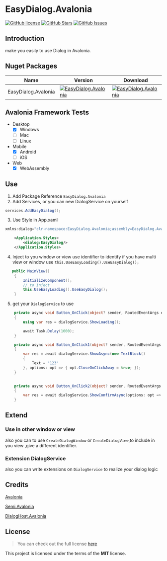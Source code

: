 # EasyDialog.Avalonia

[![GitHub license](https://img.shields.io/badge/license-MIT-blue.svg)](https://mit-license.org/)
[![GitHub Stars](https://img.shields.io/github/stars/Vctoons/EasyDialog.Avalonia.svg)](https://github.com/Vctoons/EasyDialog.Avalonia/stargazers)
[![GitHub Issues](https://img.shields.io/github/issues/Vctoons/EasyDialog.Avalonia.svg)](https://github.com/Vctoons/EasyDialog.Avalonia/issues)

## Introduction

make you easily to use Dialog in Avalonia.

## Nuget Packages

| Name                  | Version                                                                                                                                     | Download                                                                                                                                     |
|-----------------------|---------------------------------------------------------------------------------------------------------------------------------------------|----------------------------------------------------------------------------------------------------------------------------------------------|
| EasyDialog.Avalonia | [![EasyDialog.Avalonia](https://img.shields.io/nuget/v/EasyDialog.Avalonia.svg)](https://www.nuget.org/packages/EasyDialog.Avalonia/) | [![EasyDialog.Avalonia](https://img.shields.io/nuget/dt/EasyDialog.Avalonia.svg)](https://www.nuget.org/packages/EasyDialog.Avalonia/) |

## Avalonia Framework Tests

* Desktop
  * [x] Windows
  * [ ] Mac
  * [ ] Linux
* Mobile
  * [x] Android
  * [ ] iOS
* Web
  * [x] WebAssembly

## Use

1. Add Package Reference `EasyDialog.Avalonia`
2. Add Services, or you can new DialogService on yourself

```csharp
services.AddEasyDialog();
```

3. Use Style in App.xaml

```csharp
xmlns:dialog="clr-namespace:EasyDialog.Avalonia;assembly=EasyDialog.Avalonia"
```

```xml
    <Application.Styles>
        <dialog:EasyDialog/>
    </Application.Styles>
```

4. Inject to you window or view
use identifier to identify if you have multi view or window use `this.UseEasyLoading().UseEasyDialog();`
```csharp
   public MainView()
    {
        InitializeComponent();
        // to inject 
        this.UseEasyLoading().UseEasyDialog();
    }
```

5. get your `DialogService` to use
```csharp
    private async void Button_OnClick(object? sender, RoutedEventArgs e)
    {
        using var res = dialogService.ShowLoading();

        await Task.Delay(1000);
    }

    private async void Button_OnClick1(object? sender, RoutedEventArgs e)
    {
        var res = await dialogService.ShowAsync(new TextBlock()
        {
            Text = "123"
        }, options: opt => { opt.CloseOnClickAway = true; });
    }

    
    private async void Button_OnClick2(object? sender, RoutedEventArgs e)
    {
        var res = await dialogService.ShowConfirmAsync(options: opt => { opt.CloseOnClickAway = true; });
    }
```

## Extend

### Use in other window or view

also you can to use  `CreateDialogWindow` or `CreateDialogView`,to include in you view ,give a different identifier.

### Extension DialogService

also you can write extensions on `DialogService` to realize your dialog logic


## Credits

[Avalonia](https://github.com/AvaloniaUI/Avalonia)

[Semi.Avalonia](https://github.com/irihitech/Semi.Avalonia)

[DialogHost.Avalonia](https://github.com/AvaloniaUtils/DialogHost.Avalonia)

## License

> You can check out the full license [here](https://github.com/Vctoons/EasyDialog.Avalonia/blob/master/LICENSE)

This project is licensed under the terms of the **MIT** license.
